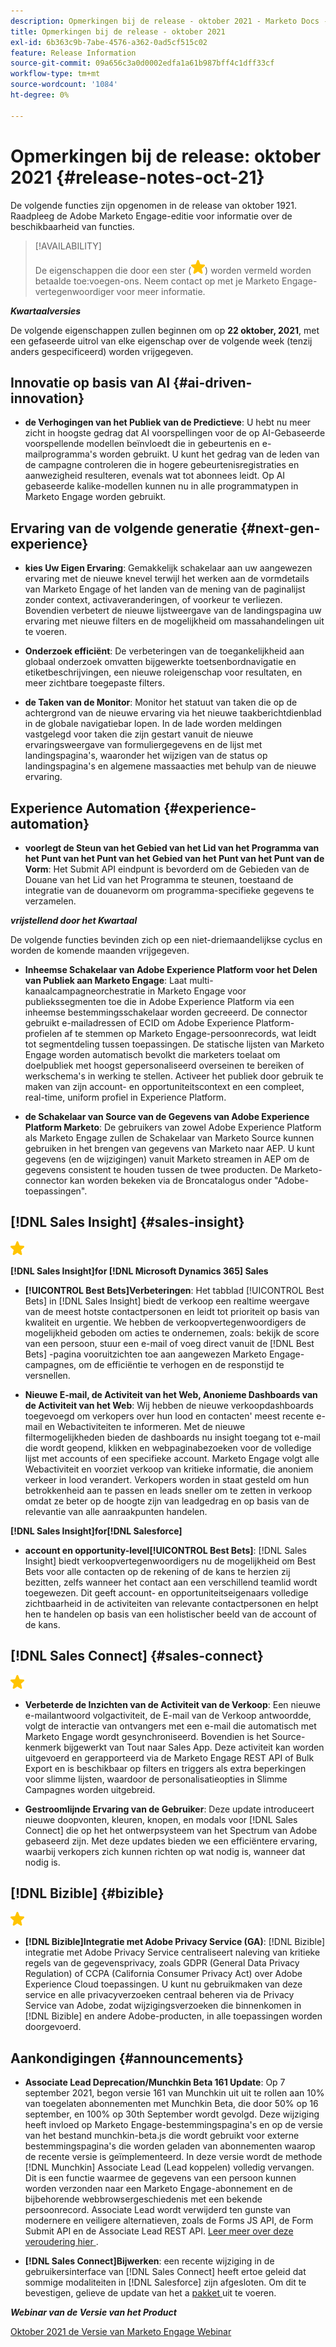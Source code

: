 ```yaml
---
description: Opmerkingen bij de release - oktober 2021 - Marketo Docs - Productdocumentatie
title: Opmerkingen bij de release - oktober 2021
exl-id: 6b363c9b-7abe-4576-a362-0ad5cf515c02
feature: Release Information
source-git-commit: 09a656c3a0d0002edfa1a61b987bff4c1dff33cf
workflow-type: tm+mt
source-wordcount: '1084'
ht-degree: 0%

---
```


# Opmerkingen bij de release: oktober 2021 {#release-notes-oct-21}

De volgende functies zijn opgenomen in de release van oktober 1921. Raadpleeg de Adobe Marketo Engage-editie voor informatie over de beschikbaarheid van functies.

>[!AVAILABILITY]
>
>De eigenschappen die door een ster (![](assets/yellow-star.png)) worden vermeld worden betaalde toe:voegen-ons. Neem contact op met je Marketo Engage-vertegenwoordiger voor meer informatie.

**_Kwartaalversies_**

De volgende eigenschappen zullen beginnen om op **22 oktober, 2021**, met een gefaseerde uitrol van elke eigenschap over de volgende week (tenzij anders gespecificeerd) worden vrijgegeven.

## Innovatie op basis van AI {#ai-driven-innovation}

* **de Verhogingen van het Publiek van de Predictieve**: U hebt nu meer zicht in hoogste gedrag dat AI voorspellingen voor de op AI-Gebaseerde voorspellende modellen beïnvloedt die in gebeurtenis en e-mailprogramma&#39;s worden gebruikt. U kunt het gedrag van de leden van de campagne controleren die in hogere gebeurtenisregistraties en aanwezigheid resulteren, evenals wat tot abonnees leidt. Op AI gebaseerde kalike-modellen kunnen nu in alle programmatypen in Marketo Engage worden gebruikt.

## Ervaring van de volgende generatie {#next-gen-experience}

* **kies Uw Eigen Ervaring**: Gemakkelijk schakelaar aan uw aangewezen ervaring met de nieuwe knevel terwijl het werken aan de vormdetails van Marketo Engage of het landen van de mening van de paginalijst zonder context, activaveranderingen, of voorkeur te verliezen. Bovendien verbetert de nieuwe lijstweergave van de landingspagina uw ervaring met nieuwe filters en de mogelijkheid om massahandelingen uit te voeren.

* **Onderzoek efficiënt**: De verbeteringen van de toegankelijkheid aan globaal onderzoek omvatten bijgewerkte toetsenbordnavigatie en etiketbeschrijvingen, een nieuwe roleigenschap voor resultaten, en meer zichtbare toegepaste filters.

* **de Taken van de Monitor**: Monitor het statuut van taken die op de achtergrond van de nieuwe ervaring via het nieuwe taakberichtdienblad in de globale navigatiebar lopen. In de lade worden meldingen vastgelegd voor taken die zijn gestart vanuit de nieuwe ervaringsweergave van formuliergegevens en de lijst met landingspagina&#39;s, waaronder het wijzigen van de status op landingspagina&#39;s en algemene massaacties met behulp van de nieuwe ervaring.

## Experience Automation {#experience-automation}

* **voorlegt de Steun van het Gebied van het Lid van het Programma van het Punt van het Punt van het Gebied van het Punt van het Punt van de Vorm**: Het Submit API eindpunt is bevorderd om de Gebieden van de Douane van het Lid van het Programma te steunen, toestaand de integratie van de douanevorm om programma-specifieke gegevens te verzamelen.

**_vrijstellend door het Kwartaal_**

De volgende functies bevinden zich op een niet-driemaandelijkse cyclus en worden de komende maanden vrijgegeven.

* **Inheemse Schakelaar van Adobe Experience Platform voor het Delen van Publiek aan Marketo Engage**: Laat multi-kanaalcampagneorchestratie in Marketo Engage voor publiekssegmenten toe die in Adobe Experience Platform via een inheemse bestemmingsschakelaar worden gecreeerd. De connector gebruikt e-mailadressen of ECID om Adobe Experience Platform-profielen af te stemmen op Marketo Engage-persoonrecords, wat leidt tot segmentdeling tussen toepassingen. De statische lijsten van Marketo Engage worden automatisch bevolkt die marketers toelaat om doelpubliek met hoogst gepersonaliseerd overseinen te bereiken of werkschema&#39;s in werking te stellen. Activeer het publiek door gebruik te maken van zijn account- en opportuniteitscontext en een compleet, real-time, uniform profiel in Experience Platform.

* **de Schakelaar van Source van de Gegevens van Adobe Experience Platform Marketo**: De gebruikers van zowel Adobe Experience Platform als Marketo Engage zullen de Schakelaar van Marketo Source kunnen gebruiken in het brengen van gegevens van Marketo naar AEP. U kunt gegevens (en de wijzigingen) vanuit Marketo streamen in AEP om de gegevens consistent te houden tussen de twee producten. De Marketo-connector kan worden bekeken via de Broncatalogus onder &quot;Adobe-toepassingen&quot;.

## [!DNL Sales Insight] {#sales-insight}

![ (star) ](assets/yellow-star.png)

**[!DNL Sales Insight]for [!DNL Microsoft Dynamics 365] Sales**

* **[!UICONTROL Best Bets]Verbeteringen**: Het tabblad [!UICONTROL Best Bets] in [!DNL Sales Insight] biedt de verkoop een realtime weergave van de meest hotste contactpersonen en leidt tot prioriteit op basis van kwaliteit en urgentie. We hebben de verkoopvertegenwoordigers de mogelijkheid geboden om acties te ondernemen, zoals: bekijk de score van een persoon, stuur een e-mail of voeg direct vanuit de [!DNL Best Bets] -pagina vooruitzichten toe aan aangewezen Marketo Engage-campagnes, om de efficiëntie te verhogen en de responstijd te versnellen.

* **Nieuwe E-mail, de Activiteit van het Web, Anonieme Dashboards van de Activiteit van het Web**: Wij hebben de nieuwe verkoopdashboards toegevoegd om verkopers over hun lood en contacten&#39; meest recente e-mail en Webactiviteiten te informeren. Met de nieuwe filtermogelijkheden bieden de dashboards nu insight toegang tot e-mail die wordt geopend, klikken en webpaginabezoeken voor de volledige lijst met accounts of een specifieke account. Marketo Engage volgt alle Webactiviteit en voorziet verkoop van kritieke informatie, die anoniem verkeer in lood verandert. Verkopers worden in staat gesteld om hun betrokkenheid aan te passen en leads sneller om te zetten in verkoop omdat ze beter op de hoogte zijn van leadgedrag en op basis van de relevantie van alle aanraakpunten handelen.

**[!DNL Sales Insight]for[!DNL Salesforce]**

* **account en opportunity-level[!UICONTROL Best Bets]**: [!DNL Sales Insight] biedt verkoopvertegenwoordigers nu de mogelijkheid om Best Bets voor alle contacten op de rekening of de kans te herzien zij bezitten, zelfs wanneer het contact aan een verschillend teamlid wordt toegewezen. Dit geeft account- en opportuniteitseigenaars volledige zichtbaarheid in de activiteiten van relevante contactpersonen en helpt hen te handelen op basis van een holistischer beeld van de account of de kans.

## [!DNL Sales Connect] {#sales-connect}

![ (star) ](assets/yellow-star.png)

* **Verbeterde de Inzichten van de Activiteit van de Verkoop**: Een nieuwe e-mailantwoord volgactiviteit, de E-mail van de Verkoop antwoordde, volgt de interactie van ontvangers met een e-mail die automatisch met Marketo Engage wordt gesynchroniseerd. Bovendien is het Source-kenmerk bijgewerkt van Tout naar Sales App. Deze activiteit kan worden uitgevoerd en gerapporteerd via de Marketo Engage REST API of Bulk Export en is beschikbaar op filters en triggers als extra beperkingen voor slimme lijsten, waardoor de personalisatieopties in Slimme Campagnes worden uitgebreid.

* **Gestroomlijnde Ervaring van de Gebruiker**: Deze update introduceert nieuwe doopvonten, kleuren, knopen, en modals voor [!DNL Sales Connect] die op het het ontwerpsysteem van het Spectrum van Adobe gebaseerd zijn. Met deze updates bieden we een efficiëntere ervaring, waarbij verkopers zich kunnen richten op wat nodig is, wanneer dat nodig is.

## [!DNL Bizible] {#bizible}

![](assets/yellow-star.png)

* **[!DNL Bizible]Integratie met Adobe Privacy Service (GA)**: [!DNL Bizible] integratie met Adobe Privacy Service centraliseert naleving van kritieke regels van de gegevensprivacy, zoals GDPR (General Data Privacy Regulation) of CCPA (California Consumer Privacy Act) over Adobe Experience Cloud toepassingen. U kunt nu gebruikmaken van deze service en alle privacyverzoeken centraal beheren via de Privacy Service van Adobe, zodat wijzigingsverzoeken die binnenkomen in [!DNL Bizible] en andere Adobe-producten, in alle toepassingen worden doorgevoerd.

## Aankondigingen {#announcements}

* **Associate Lead Deprecation/Munchkin Beta 161 Update**: Op 7 september 2021, begon versie 161 van Munchkin uit uit te rollen aan 10% van toegelaten abonnementen met Munchkin Beta, die door 50% op 16 september, en 100% op 30th September wordt gevolgd. Deze wijziging heeft invloed op Marketo Engage-bestemmingspagina&#39;s en op de versie van het bestand munchkin-beta.js die wordt gebruikt voor externe bestemmingspagina&#39;s die worden geladen van abonnementen waarop de recente versie is geïmplementeerd. In deze versie wordt de methode [!DNL Munchkin] Associate Lead (Lead koppelen) volledig vervangen. Dit is een functie waarmee de gegevens van een persoon kunnen worden verzonden naar een Marketo Engage-abonnement en de bijbehorende webbrowsergeschiedenis met een bekende persoonrecord. Associate Lead wordt verwijderd ten gunste van modernere en veiligere alternatieven, zoals de Forms JS API, de Form Submit API en de Associate Lead REST API. [ Leer meer over deze veroudering hier ](https://developers.marketo.com/blog/deprecation-of-munchkin-associate-lead-method/).

* **[!DNL Sales Connect]Bijwerken**: een recente wijziging in de gebruikersinterface van [!DNL Sales Connect] heeft ertoe geleid dat sommige modaliteiten in [!DNL Salesforce] zijn afgesloten. Om dit te bevestigen, gelieve de update van het a [ pakket ](/help/marketo/product-docs/marketo-sales-connect/crm/salesforce-customization/sales-connect-customizations-for-crm.md) uit te voeren.

**_Webinar van de Versie van het Product_**

[ Oktober 2021 de Versie van Marketo Engage Webinar ](https://engage.marketo.com/October_Release_Webinar_On-Demand.html)

